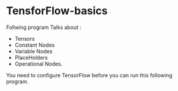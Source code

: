 # TensforFlow-basics
Follwing program Talks about :
- Tensors
- Constant Nodes
- Variable Nodes
- PlaceHolders
- Operational Nodes.

You need to configure TensorFlow before you can run this following program.

